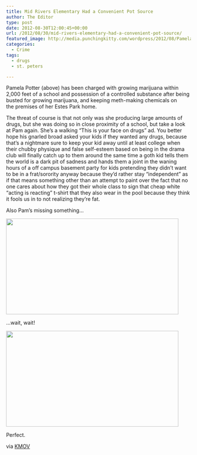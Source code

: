 ```yaml
---
title: Mid Rivers Elementary Had a Convenient Pot Source
author: The Editor
type: post
date: 2012-08-30T12:00:45+00:00
url: /2012/08/30/mid-rivers-elementary-had-a-convenient-pot-source/
featured_image: http://media.punchingkitty.com/wordpress/2012/08/Pamela_Potter.jpeg
categories:
  - Crime
tags:
  - drugs
  - st. peters

---
```

Pamela Potter (above) has been charged with growing marijuana within 2,000 feet of a school and possession of a controlled substance after being busted for growing marijuana, and keeping meth-making chemicals on the premises of her Estes Park home.

The threat of course is that not only was she producing large amounts of drugs, but she was doing so in close proximity of a school, but take a look at Pam again. She&#8217;s a walking &#8220;This is your face on drugs&#8221; ad. You better hope his gnarled broad asked your kids if they wanted any drugs, because that&#8217;s a nightmare sure to keep your kid away until at least college when their chubby physique and false self-esteem based on being in the drama club will finally catch up to them around the same time a goth kid tells them the world is a dark pit of sadness and hands them a joint in the waning hours of a off campus basement party for kids pretending they didn&#8217;t want to be in a frat/sorority anyway because they&#8217;d rather stay &#8220;independent&#8221; as if that means something other than an attempt to paint over the fact that no one cares about how they got their whole class to sign that cheap white &#8220;acting is reacting&#8221; t-shirt that they also wear in the pool because they think it fools us in to not realizing they&#8217;re fat.

Also Pam&#8217;s missing something&#8230;

[<img class="aligncenter size-full wp-image-14490" title="Pamela_Potter_pipe" src="http://media.punchingkitty.com/wordpress/2012/08/Pamela_Potter_pipe.jpeg" alt="" width="470" height="261" />][1]

&#8230;wait, wait!

[<img class="aligncenter size-full wp-image-14491" title="Pamela_Potter_pipe_and_stache" src="http://media.punchingkitty.com/wordpress/2012/08/Pamela_Potter_pipe_and_stache.jpeg" alt="" width="470" height="261" />][2]

Perfect.

via <a href="http://www.kmov.com/news/local/-Woman-Charged-With-Growing-Marijuana-Near-Elementary-School-167869495.html" target="_blank">KMOV</a>

 [1]: http://media.punchingkitty.com/wordpress/2012/08/Pamela_Potter_pipe.jpeg
 [2]: http://media.punchingkitty.com/wordpress/2012/08/Pamela_Potter_pipe_and_stache.jpeg